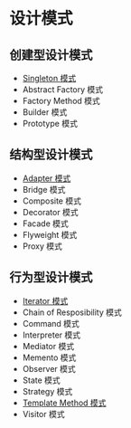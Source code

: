 #   设计模式
## 创建型设计模式  
- [Singleton 模式](./src/main/java/com/alien/gof23/sigleton/sigleton.md)
- Abstract Factory 模式
- Factory Method 模式
- Builder 模式
- Prototype 模式
## 结构型设计模式
- [Adapter 模式](./src/main/java/com/alien/gof23/adapter/Adapter.md)
- Bridge 模式
- Composite 模式
- Decorator 模式
- Facade 模式
- Flyweight 模式
- Proxy 模式
## 行为型设计模式
- [Iterator 模式](./src/main/java/com/alien/gof23/iterator/Iterator.md)
- Chain of Resposibility 模式
- Command 模式
- Interpreter 模式
- Mediator 模式
- Memento 模式
- Observer 模式
- State 模式
- Strategy 模式
- [Template Method 模式](./src/main/java/com/alien/gof23/template/TemplateMethod.md)
- Visitor 模式



